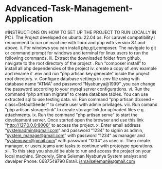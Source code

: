 # Advanced-Task-Management-Application
#INSTRUCTIONS ON HOW TO SET UP THE PROJECT TO RUN LOCALLY IN PC
    i. The Project developed on ubuntu 22.04 os. For Laravel compatibility I recommend to run on machine with linux and php with version 8.1 and above.
    ii. For windows you can install php,git,composer. The navigate to git or command prompt for windows and terminal for linux users to run the following commands.
    iii. Extract the downloaded folder from github, navigate to the root directory of the project . Run “composer install” to install all php dependencies of the project
    iv. create a copy of .env example and rename it .env and run “php artisan key:generate” inside the project root directory.
    v. Configure database settings in .env file using with database name “ATMA” and password “Nyabunya@1999” ,you can change the password according to your mysql server configurations.
    vi. Run the command “php artisan migrate” to create database tables. You can use extracted sql to use testing data.
    vii. Run command “php artisan db:seed –class=DefaultSeeder” to create user with admin privilages.
    viii. Run comand “php artisan storage:link” to create storage link for uploaded files e.g. attachments.
    ix. Run the command “php artisan serve” to start the development server. Once started open the browser and use this link “http://127.0.0.0:8000” to access the project.
    x. Enter email address “systemadmin@gmail.com” and password “1234” to signin as admin, “system_manage@gmail.com” with password “1234” as manager and “systemuser@gmail.com” with password “1234” as user.
    xi. Then create manager, or users,teams and tasks to continue with prototype operations.
    xii. To this step you should be able to run and access the project on your local machine.
Sincerely,
	  Sima Seleman Nyabunya
	  System analyst and develper
	  Phone: 0687549790
	  Email: ismailseleman9@gmail.com

